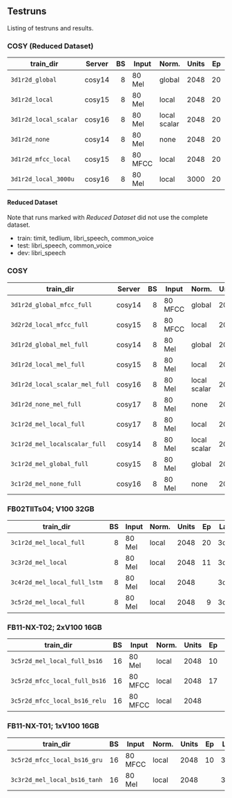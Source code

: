## Testruns
Listing of testruns and results.


### COSY (Reduced Dataset)
| train_dir             | Server | BS | Input   | Norm.        | Units | Ep | Layout | Loss   | MED   |   WER | Notes          |
|-----------------------|--------|---:|---------|--------------|------:|---:|-------:|-------:|------:|------:|----------------|
| `3d1r2d_global`       | cosy14 |  8 | 80 Mel  | global       |  2048 | 20 | 3d1r2d | 30.594 | 0.113 | 0.319 |                |
| `3d1r2d_local`        | cosy15 |  8 | 80 Mel  | local        |  2048 | 20 | 3d1r2d | 29.022 | 0.107 | 0.309 |                |
| `3d1r2d_local_scalar` | cosy16 |  8 | 80 Mel  | local scalar |  2048 | 20 | 3d1r2d | 31.882 | 0.114 | 0.321 |                |
| `3d1r2d_none`         | cosy14 |  8 | 80 Mel  | none         |  2048 | 20 | 3d1r2d | 29.604 | 0.112 | 0.317 |                |
| `3d1r2d_mfcc_local`   | cosy15 |  8 | 80 MFCC | local        |  2048 | 20 | 3d1r2d | 24.633 | 0.088 | 0.255 |                |
| `3d1r2d_local_3000u`  | cosy16 |  8 | 80 Mel  | local        |  3000 | 20 | 3d1r2d | 34.556 | 0.102 | 0.290 |                |


#### Reduced Dataset
Note that runs marked with *Reduced Dataset* did not use the complete dataset.
* train: timit, tedlium, libri_speech, common_voice
* test: libri_speech, common_voice
* dev: libri_speech


### COSY
| train_dir                      | Server | BS | Input   | Norm.        | Units | Ep | Layout | Loss   | MED   | WER   | Notes          |
|--------------------------------|--------|---:|---------|--------------|------:|---:|-------:|-------:|------:|------:|----------------|
| `3d1r2d_global_mfcc_full`      | cosy14 |  8 | 80 MFCC | global       |  2048 | 20 | 3d1r2d | 25.606 | 0.106 | 0.304 |                |
| `3d2r2d_local_mfcc_full`       | cosy15 |  8 | 80 MFCC | local        |  2048 | 16 | 3d2r2d | 18.988 | 0.074 | 0.211 | Stopped early. |
| `3d1r2d_global_mel_full`       | cosy14 |  8 | 80 Mel  | global       |  2048 | 14 | 3d1r2d | 31.399 | 0.131 | 0.371 | Stopped early  |
| `3d1r2d_local_mel_full`        | cosy15 |  8 | 80 Mel  | local        |  2048 | 15 | 3d1r2d | 29.520 | 0.125 | 0.354 | Stopped early. |
| `3d1r2d_local_scalar_mel_full` | cosy16 |  8 | 80 Mel  | local scalar |  2048 | 15 | 3d1r2d | 31.669 | 0.132 | 0.373 | Stopped early. |
| `3d1r2d_none_mel_full`         | cosy17 |  8 | 80 Mel  | none         |  2048 | 16 | 3d1r2d | 32.006 | 0.135 | 0.376 | Stopped early. |
| `3c1r2d_mel_local_full`        | cosy17 |  8 | 80 Mel  | local        |  2048 |    | 3c1r2d |        |       |       | Stopped early  |
| `3c1r2d_mel_localscalar_full`  | cosy14 |  8 | 80 Mel  | local scalar |  2048 |    | 3c1r2d |        |       |       | Stopped early. |
| `3c1r2d_mel_global_full`       | cosy15 |  8 | 80 Mel  | global       |  2048 |    | 3c1r2d |        |       |       | Stopped early. |
| `3c1r2d_mel_none_full`         | cosy16 |  8 | 80 Mel  | none         |  2048 |    | 3c1r2d |        |       |       | Stopped early. |


### FB02TIITs04; V100 32GB
| train_dir                    | BS | Input   | Norm. | Units | Ep | Layout | Loss  | MED   | WER    | Notes                 |
|------------------------------|---:|---------|-------|------:|---:|-------:|------:|------:|-------:|-----------------------|
| `3c1r2d_mel_local_full`      |  8 | 80 Mel  | local |  2048 | 20 | 3c4r2d | 25.43 | 0.083 | 0.2412 |                       |
| `3c3r2d_mel_local`           |  8 | 80 Mel  | local |  2048 | 11 | 3c3r2d | 17.32 | 0.062 | 0.1762 | Stopped early.        |
| `3c4r2d_mel_local_full_lstm` |  8 | 80 Mel  | local |  2048 |    | 3c4r2d |       |       |        | LSTM cells.           |
| `3c5r2d_mel_local_full`      |  8 | 80 Mel  | local |  2048 |  9 | 3c5r2d | 13.26 | 0.044 | 0.129  | LSTM cells.           |


### FB11-NX-T02; 2xV100 16GB
| train_dir                     | BS | Input   | Norm. | Units | Ep | Layout | Loss  | MED   | WER   | Notes                 |
|-------------------------------|---:|---------|-------|------:|---:|-------:|------:|------:|------:|-----------------------|
| `3c5r2d_mel_local_full_bs16`  | 16 | 80 Mel  | local |  2048 | 10 | 3c5r2d | 14.02 | 0.057 | 0.158 | Stopped early.        |
| `3c5r2d_mfcc_local_full_bs16` | 16 | 80 MFCC | local |  2048 | 17 | 3c5r2d | 19.63 | 0.081 | 0.221 | Tanh RNN.             |
| `3c5r2d_mfcc_local_bs16_relu` | 16 | 80 MFCC | local |  2048 |    | 3c5r2d |       |       |       | ReLU RNN.             |


### FB11-NX-T01; 1xV100 16GB
| train_dir                     | BS | Input   | Norm. | Units | Ep | Layout | Loss  | MED   | WER   | Notes                 |
|-------------------------------|---:|---------|-------|------:|---:|-------:|------:|------:|------:|-----------------------|
| `3c5r2d_mfcc_local_bs16_gru`  | 16 | 80 MFCC | local |  2048 | 10 | 3c5r2d | 16.78 | 0.067 | 0.191 | GRU cells.            |
| `3c3r2d_mel_local_bs16_tanh`  | 16 | 80 Mel  | local |  2048 |    | 3c5r2d |       | 0.    | 0.    |                       |
